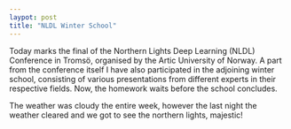 ```yaml
---
laypot: post
title: "NLDL Winter School"
---
```


Today marks the final of the Northern Lights Deep Learning (NLDL) Conference in Tromsö, organised by the Artic University of Norway. A part from the conference itself I have also participated in the adjoining winter school, consisting of various presentations from different experts in their respective fields. Now, the homework waits before the school concludes.

The weather was cloudy the entire week, however the last night the weather cleared and we got to see the northern lights, majestic!
